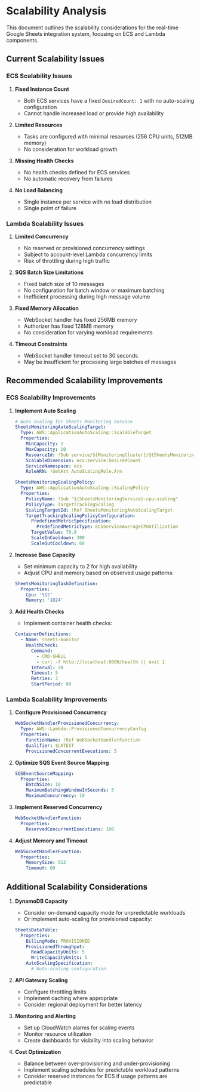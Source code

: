 # Scalability Analysis

This document outlines the scalability considerations for the real-time Google Sheets integration system, focusing on ECS and Lambda components.

## Current Scalability Issues

### ECS Scalability Issues

1. **Fixed Instance Count**
   - Both ECS services have a fixed `DesiredCount: 1` with no auto-scaling configuration
   - Cannot handle increased load or provide high availability

2. **Limited Resources**
   - Tasks are configured with minimal resources (256 CPU units, 512MB memory)
   - No consideration for workload growth

3. **Missing Health Checks**
   - No health checks defined for ECS services
   - No automatic recovery from failures

4. **No Load Balancing**
   - Single instance per service with no load distribution
   - Single point of failure

### Lambda Scalability Issues

1. **Limited Concurrency**
   - No reserved or provisioned concurrency settings
   - Subject to account-level Lambda concurrency limits
   - Risk of throttling during high traffic

2. **SQS Batch Size Limitations**
   - Fixed batch size of 10 messages
   - No configuration for batch window or maximum batching
   - Inefficient processing during high message volume

3. **Fixed Memory Allocation**
   - WebSocket handler has fixed 256MB memory
   - Authorizer has fixed 128MB memory
   - No consideration for varying workload requirements

4. **Timeout Constraints**
   - WebSocket handler timeout set to 30 seconds
   - May be insufficient for processing large batches of messages

## Recommended Scalability Improvements

### ECS Scalability Improvements

1. **Implement Auto Scaling**
   ```yaml
   # Auto Scaling for Sheets Monitoring Service
   SheetsMonitoringAutoScalingTarget:
     Type: AWS::ApplicationAutoScaling::ScalableTarget
     Properties:
       MinCapacity: 2
       MaxCapacity: 10
       ResourceId: !Sub service/${MonitoringCluster}/${SheetsMonitoringService.Name}
       ScalableDimension: ecs:service:DesiredCount
       ServiceNamespace: ecs
       RoleARN: !GetAtt AutoScalingRole.Arn

   SheetsMonitoringScalingPolicy:
     Type: AWS::ApplicationAutoScaling::ScalingPolicy
     Properties:
       PolicyName: !Sub "${SheetsMonitoringService}-cpu-scaling"
       PolicyType: TargetTrackingScaling
       ScalingTargetId: !Ref SheetsMonitoringAutoScalingTarget
       TargetTrackingScalingPolicyConfiguration:
         PredefinedMetricSpecification:
           PredefinedMetricType: ECSServiceAverageCPUUtilization
         TargetValue: 70.0
         ScaleInCooldown: 300
         ScaleOutCooldown: 60
   ```

2. **Increase Base Capacity**
   - Set minimum capacity to 2 for high availability
   - Adjust CPU and memory based on observed usage patterns:
   ```yaml
   SheetsMonitoringTaskDefinition:
     Properties:
       Cpu: '512'
       Memory: '1024'
   ```

3. **Add Health Checks**
   - Implement container health checks:
   ```yaml
   ContainerDefinitions:
     - Name: sheets-monitor
       HealthCheck:
         Command:
           - CMD-SHELL
           - curl -f http://localhost:8080/health || exit 1
         Interval: 30
         Timeout: 5
         Retries: 3
         StartPeriod: 60
   ```

### Lambda Scalability Improvements

1. **Configure Provisioned Concurrency**
   ```yaml
   WebSocketHandlerProvisionedConcurrency:
     Type: AWS::Lambda::ProvisionedConcurrencyConfig
     Properties:
       FunctionName: !Ref WebSocketHandlerFunction
       Qualifier: $LATEST
       ProvisionedConcurrentExecutions: 5
   ```

2. **Optimize SQS Event Source Mapping**
   ```yaml
   SQSEventSourceMapping:
     Properties:
       BatchSize: 10
       MaximumBatchingWindowInSeconds: 5
       MaximumConcurrency: 10
   ```

3. **Implement Reserved Concurrency**
   ```yaml
   WebSocketHandlerFunction:
     Properties:
       ReservedConcurrentExecutions: 100
   ```

4. **Adjust Memory and Timeout**
   ```yaml
   WebSocketHandlerFunction:
     Properties:
       MemorySize: 512
       Timeout: 60
   ```

## Additional Scalability Considerations

1. **DynamoDB Capacity**
   - Consider on-demand capacity mode for unpredictable workloads
   - Or implement auto-scaling for provisioned capacity:
   ```yaml
   SheetsDataTable:
     Properties:
       BillingMode: PROVISIONED
       ProvisionedThroughput:
         ReadCapacityUnits: 5
         WriteCapacityUnits: 5
       AutoScalingSpecification:
         # Auto-scaling configuration
   ```

2. **API Gateway Scaling**
   - Configure throttling limits
   - Implement caching where appropriate
   - Consider regional deployment for better latency

3. **Monitoring and Alerting**
   - Set up CloudWatch alarms for scaling events
   - Monitor resource utilization
   - Create dashboards for visibility into scaling behavior

4. **Cost Optimization**
   - Balance between over-provisioning and under-provisioning
   - Implement scaling schedules for predictable workload patterns
   - Consider reserved instances for ECS if usage patterns are predictable